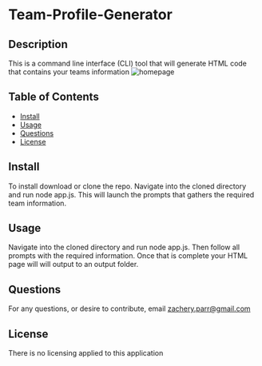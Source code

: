 # Team-Profile-Generator

## Description

This is a command line interface (CLI) tool that will generate HTML code that contains your teams information
![homepage](https://user-images.githubusercontent.com/35375289/92425657-7ff8a980-f14d-11ea-9d65-5db49805e6e6.png)

## Table of Contents

- [Install](#install)
- [Usage](#usage)
- [Questions](#questions)
- [License](#license)

## Install

To install download or clone the repo. Navigate into the cloned directory and run node app.js. This will launch the prompts that gathers the required team information.

## Usage

Navigate into the cloned directory and run node app.js. Then follow all prompts with the required information. Once that is complete your HTML page will will output to an output folder.

## Questions

For any questions, or desire to contribute, email zachery.parr@gmail.com

## License

There is no licensing applied to this application
